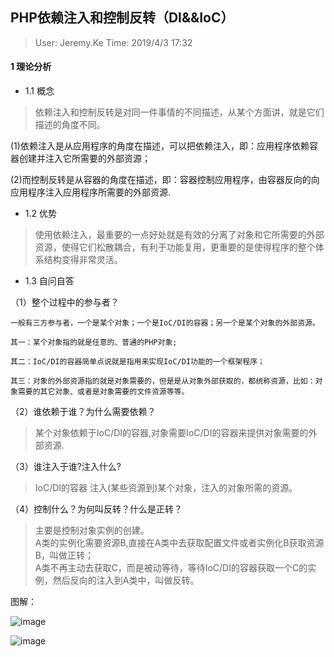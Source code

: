  ## PHP依赖注入和控制反转（DI&&IoC）
 >User: Jeremy.Ke
 >Time: 2019/4/3 17:32

 #### 1 理论分析
 
 - 1.1 概念
 >依赖注入和控制反转是对同一件事情的不同描述，从某个方面讲，就是它们描述的角度不同。
 
 (1)依赖注入是从应用程序的角度在描述，可以把依赖注入，即：应用程序依赖容器创建并注入它所需要的外部资源；
 
 (2)而控制反转是从容器的角度在描述，即：容器控制应用程序，由容器反向的向应用程序注入应用程序所需要的外部资源.
 
 - 1.2 优势
 >使用依赖注入，最重要的一点好处就是有效的分离了对象和它所需要的外部资源，使得它们松散耦合，有利于功能复用，更重要的是使得程序的整个体系结构变得非常灵活。
 
 - 1.3 自问自答
 
 （1）整个过程中的参与者？
 ``` 
 一般有三方参与者，一个是某个对象；一个是IoC/DI的容器；另一个是某个对象的外部资源。
    
 其一：某个对象指的就是任意的、普通的PHP对象; 
    
 其二：IoC/DI的容器简单点说就是指用来实现IoC/DI功能的一个框架程序；
    
 其三：对象的外部资源指的就是对象需要的，但是是从对象外部获取的，都统称资源，比如：对象需要的其它对象、或者是对象需要的文件资源等等。

 ```
 
 （2）谁依赖于谁？为什么需要依赖？
 >某个对象依赖于IoC/DI的容器,对象需要IoC/DI的容器来提供对象需要的外部资源.
 
 （3）谁注入于谁?注入什么?
 >IoC/DI的容器 注入(某些资源到)某个对象，注入的对象所需的资源。
 
 （4）控制什么？为何叫反转？什么是正转？
 >主要是控制对象实例的创建。<br/>
  A类的实例化需要资源B,直接在A类中去获取配置文件或者实例化B获取资源B，叫做正转；<br/>
  A类不再主动去获取C，而是被动等待，等待IoC/DI的容器获取一个C的实例，然后反向的注入到A类中，叫做反转。<br/>
  
  图解：
  
  ![image](https://github.com/jeremyke/PHPBlog/blob/master/Pictures/1561401590ewrew.jpg)
  
  ![image](https://github.com/jeremyke/PHPBlog/blob/master/Pictures/1561401640hjk.jpg)
  
 
 
